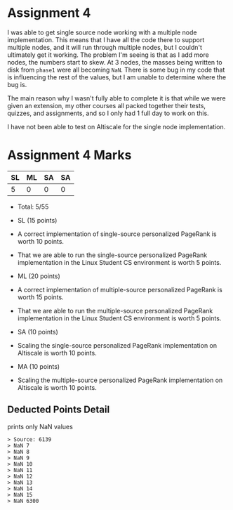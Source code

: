 Assignment 4
==

I was able to get single source node working with a multiple node implementation. This means that I have all the code there to support multiple nodes, and it will run through multiple nodes, but I couldn't ultimately get it working. The problem I'm seeing is that as I add more nodes, the numbers start to skew. At 3 nodes, the masses being written to disk from `phase1` were all becoming `NaN`. There is some bug in my code that is influencing the rest of the values, but I am unable to determine where the bug is.

The main reason why I wasn't fully able to complete it is that while we were given an extension, my other courses all packed together their tests, quizzes, and assignments, and so I only had 1 full day to work on this. 

I have not been able to test on Altiscale for the single node implementation.

# Assignment 4 Marks

| SL  |  ML | SA | SA |
| --- | --- | --- | --- |
| 5 | 0 | 0 | 0 |


<!--* Penalty: %-->
* Total: 5/55


* SL (15 points)
 * A correct implementation of single-source personalized PageRank is worth 10 points.
 * That we are able to run the single-source personalized PageRank implementation in the Linux Student CS environment is worth 5 points.
* ML (20 points)
 * A correct implementation of multiple-source personalized PageRank is worth 15 points.
 * That we are able to run the multiple-source personalized PageRank implementation in the Linux Student CS environment is worth 5 points.
* SA (10 points)
 * Scaling the single-source personalized PageRank implementation on Altiscale is worth 10 points.
* MA (10 points)
 * Scaling the multiple-source personalized PageRank implementation on Altiscale is worth 10 points.



## Deducted Points Detail
prints only NaN values

```
> Source: 6139
> NaN 7
> NaN 8
> NaN 9
> NaN 10
> NaN 11
> NaN 12
> NaN 13
> NaN 14
> NaN 15
> NaN 6300
```
